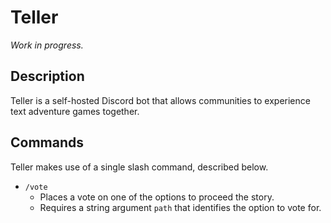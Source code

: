 # Teller
*Work in progress.*

## Description
Teller is a self-hosted Discord bot that allows communities to experience text adventure games together.

## Commands
Teller makes use of a single slash command, described below. 
* `/vote`
  * Places a vote on one of the options to proceed the story. 
  * Requires a string argument `path` that identifies the option to vote for.